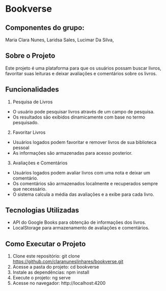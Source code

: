 # Bookverse
## Componentes do grupo: 
Maria Clara Nunes,
Laridsa Sales,
Lucimar Da Silva,
##  Sobre o Projeto
Este projeto é uma plataforma para que os usuários possam buscar livros, favoritar suas leituras e deixar avaliações e comentários sobre os livros.

## Funcionalidades
1. Pesquisa de Livros
- O usuário pode pesquisar livros através de um campo de pesquisa.
- Os resultados são exibidos dinamicamente com base no termo pesquisado.
2. Favoritar Livros
- Usuários logados podem favoritar e remover livros de sua biblioteca pessoal
- As informações são armazenadas para acesso posterior.
3. Avaliações e Comentários
- Usuários logados podem avaliar livros com uma nota e deixar um comentário.
- Os comentários são armazenados localmente e recuperados sempre que necessário.
- O sistema calcula a média das avaliações e a exibe para cada livro.
##  Tecnologias Utilizadas
- API do Google Books  para obtenção de informações dos livros.
- LocalStorage para armazenamento de avaliações e comentários.
## Como Executar o Projeto
1. Clone este repositório:
git clone https://github.com/claranuneslinhares/bookverse.git
2. Acesse a pasta do projeto:
cd bookverse
3. Instale as dependências:
npm install
4. Execute o projeto:
ng serve
5. Acesse no navegador:
http://localhost:4200

